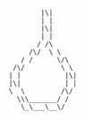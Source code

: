                                                        |\|
                                                       | |
                                                       |\|
                                                       | |
                                                      / /\ 
                                                    /\/  \ \
                                                  / /      \/\
                                                /\/         \ \
                                               | |           |\|
                                               |\|           | |
                                               \  \         /\/
                                                 \\\_______/ /
                                                  \_\___\__\/
